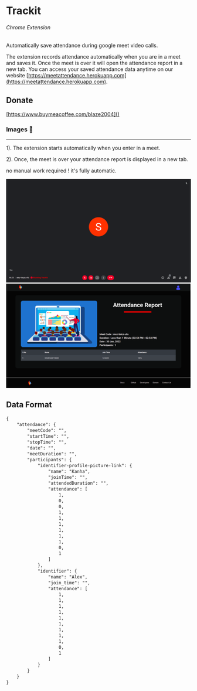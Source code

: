 # Trackit

###### Chrome Extension

Automatically save attendance during google meet video calls.

The extension records attendance automatically when you are in a meet and saves it. Once the meet is over it will open the attendance report in a new tab. You can access your saved attendance data anytime on our website [https://meetattendance.herokuapp.com](https://meetattendance.herokuapp.com).

## Donate

[https://www.buymeacoffee.com/blaze2004]()

### Images 🚀

---

1). The extension starts automatically when you enter in a meet.

2). Once, the meet is  over your attendance report is displayed in a new tab.

no manual work required ! it's fully automatic.

![](./icons/chrome_ext.png)
![](./icons/att_report.png)

## Data Format

```
{
    "attendance": {
        "meetCode": "",
        "startTime": "",
        "stopTime": "",
        "date": "",
        "meetDuration": "",
        "participants": {
            "identifier-profile-picture-link": {
                "name": "Kanha",
                "joinTime": "",
                "attendedDuration": "",
                "attendance": [
                    1,
                    0,
                    0,
                    1,
                    1,
                    1,
                    1,
                    1,
                    1,
                    0,
                    1
                ]
            },
            "identifier": {
                "name": "Alex",
                "join_time": "",
                "attendance": [
                    1,
                    1,
                    1,
                    1,
                    1,
                    1,
                    1,
                    1,
                    1,
                    0,
                    1
                ]
            }
        }
    }
}
```
